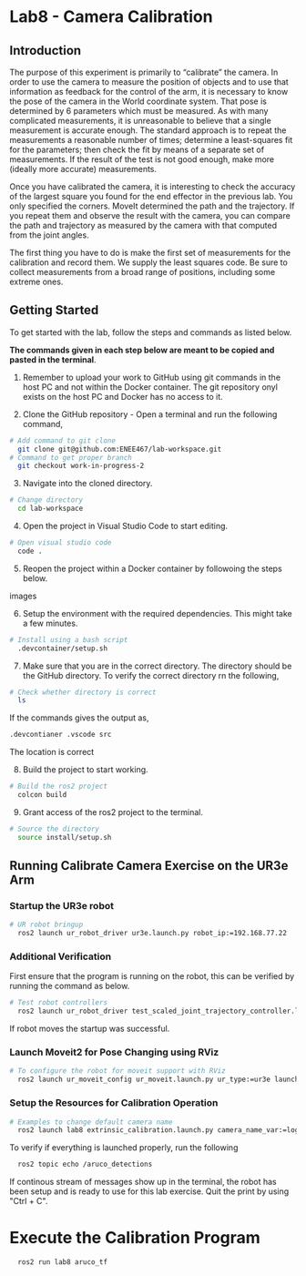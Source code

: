 # Lab8 - Camera Calibration
## Introduction

The purpose of this experiment is primarily to “calibrate” the camera. In order to use the camera to measure the position of objects and to use that information as feedback for the control of the arm, it is necessary to know the pose of the camera in the World coordinate system. That pose is determined by 6 parameters which must be measured. As with many complicated measurements, it is unreasonable to believe that a single measurement is accurate enough. The standard approach is to repeat the measurements a reasonable number of times; determine a least-squares fit for the parameters; then check the fit by means of a separate set of measurements. If the result of the test is not good enough, make more (ideally more accurate) measurements.

Once you have calibrated the camera, it is interesting to check the accuracy of the largest square you found for the end effector in the previous lab. You only specified the corners. MoveIt determined the path and the trajectory. If you repeat them and observe the result with the camera, you can compare the path and trajectory as measured by the camera with that computed from the joint angles.

The first thing you have to do is make the first set of measurements for the calibration and record them. We supply the least squares code. Be sure to collect measurements from a broad range of positions, including some extreme ones.

## Getting Started
To get started with the lab, follow the steps and commands as listed below.

**The commands given in each step below are meant to be copied and pasted in the terminal**.

1. Remember to upload your work to GitHub using git commands in the host PC and not within the Docker container. The git repository onyl exists on the host PC and Docker has no access to it.

2. Clone the GitHub repository - Open a terminal and run the following command,
```bash
# Add command to git clone
  git clone git@github.com:ENEE467/lab-workspace.git
# Command to get proper branch
  git checkout work-in-progress-2
```

3. Navigate into the cloned directory.
```bash
# Change directory
  cd lab-workspace
```

4. Open the project in Visual Studio Code to start editing.
```bash
# Open visual studio code
  code .
```

5. Reopen the project within a Docker container by followoing the steps below.

images

6. Setup the environment with the required dependencies. This might take a few minutes.
```bash
# Install using a bash script
  .devcontainer/setup.sh
```

7. Make sure that you are in the correct directory. The directory should be the GitHub directory. To verify the correct directory rn the following,
```bash 
# Check whether directory is correct
  ls
```
If the commands gives the output as,
```bash
.devcontianer .vscode src
```
The location is correct

8. Build the project to start working. 
```bash
# Build the ros2 project
  colcon build
```

9. Grant access of the ros2 project to the terminal.
```bash
# Source the directory
  source install/setup.sh
```


## Running Calibrate Camera Exercise on the UR3e Arm
### Startup the UR3e robot
```bash
# UR robot bringup
  ros2 launch ur_robot_driver ur3e.launch.py robot_ip:=192.168.77.22
```

### Additional Verification
First ensure that the program is running on the robot, this can be verified by running the command as below.
```bash
# Test robot controllers
  ros2 launch ur_robot_driver test_scaled_joint_trajectory_controller.launch.py
```
If robot moves the startup was successful.

### Launch Moveit2 for Pose Changing using RViz
```bash
# To configure the robot for moveit support with RViz
  ros2 launch ur_moveit_config ur_moveit.launch.py ur_type:=ur3e launch_rviz:=true
```

### Setup the Resources for Calibration Operation
```bash
# Examples to change default camera name
  ros2 launch lab8 extrinsic_calibration.launch.py camera_name_var:=logitech_webcam_640x480
```

To verify if everything is launched properly, run the following
```bash
  ros2 topic echo /aruco_detections
```
If continous stream of messages show up in the terminal, the robot has been setup and is ready to use for this lab exercise.
Quit the print by using "Ctrl + C".


# Execute the Calibration Program
```bash
  ros2 run lab8 aruco_tf
```
